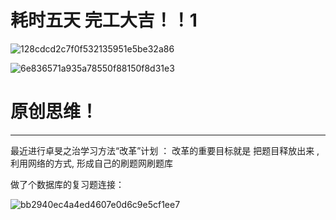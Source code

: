 
# 耗时五天 完工大吉！！1
![128cdcd2c7f0f532135951e5be32a86](https://user-images.githubusercontent.com/68007558/174461951-b7375c1c-301b-41f4-9aa8-046ab4450b5f.png)

![6e836571a935a78550f88150f8d31e3](https://user-images.githubusercontent.com/68007558/174461952-506ad728-9abf-4a23-870b-f640297e8d7f.png)

# 原创思维！

----
最近进行卓旻之治学习方法“改革”计划 ：
改革的重要目标就是 把题目释放出来 , 利用网络的方式, 形成自己的刷题网刷题库

做了个数据库的复习题连接：



![bb2940ec4a4ed4607e0d6c9e5cf1ee7](https://user-images.githubusercontent.com/68007558/177042456-8f551d91-0be8-4515-b817-10bb96c98bf5.png)


